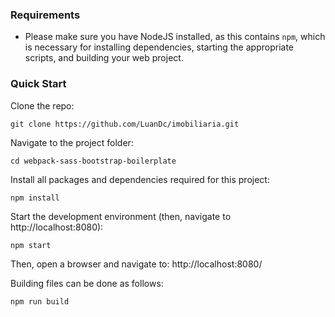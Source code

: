 ### Requirements

- Please make sure you have NodeJS installed, as this contains `npm`, which is necessary
  for installing dependencies, starting the appropriate scripts, and building your web project.

### Quick Start

Clone the repo:

    git clone https://github.com/LuanDc/imobiliaria.git

Navigate to the project folder:

    cd webpack-sass-bootstrap-boilerplate

Install all packages and dependencies required for this project:

    npm install

Start the development environment (then, navigate to http://localhost:8080):

    npm start

Then, open a browser and navigate to: http://localhost:8080/

Building files can be done as follows:

    npm run build
